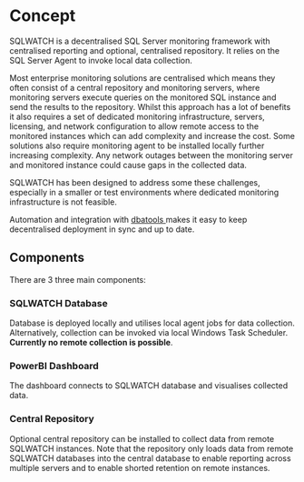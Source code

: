 # Concept

SQLWATCH is a decentralised SQL Server monitoring framework with centralised reporting and optional, centralised repository. It relies on the SQL Server Agent to invoke local data collection.

Most enterprise monitoring solutions are centralised which means they often consist of a central repository and monitoring servers, where monitoring servers execute queries on the monitored SQL instance and send the results to the repository. Whilst this approach has a lot of benefits it also requires a set of dedicated monitoring infrastructure, servers, licensing, and network configuration to allow remote access to the monitored instances which can add complexity and increase the cost. Some solutions also require monitoring agent to be installed locally further increasing complexity. Any network outages between the monitoring server and monitored instance could cause gaps in the collected data. 

SQLWATCH has been designed to address some these challenges, especially in a smaller or test environments where dedicated monitoring infrastructure is not feasible. 

Automation and integration with [dbatools ](https://dbatools.io)makes it easy to keep decentralised deployment in sync and up to date.

## Components

There are 3 three main components:

### SQLWATCH Database

Database is deployed locally and utilises local agent jobs for data collection. Alternatively, collection can be invoked via local Windows Task Scheduler. **Currently no remote collection is possible**.

### PowerBI Dashboard

The dashboard connects to SQLWATCH database and visualises collected data.

### Central Repository

Optional central repository can be installed to collect data from remote SQLWATCH instances. Note that the repository only loads data from remote SQLWATCH databases into the central database to enable reporting across multiple servers and to enable shorted retention on remote instances. 

